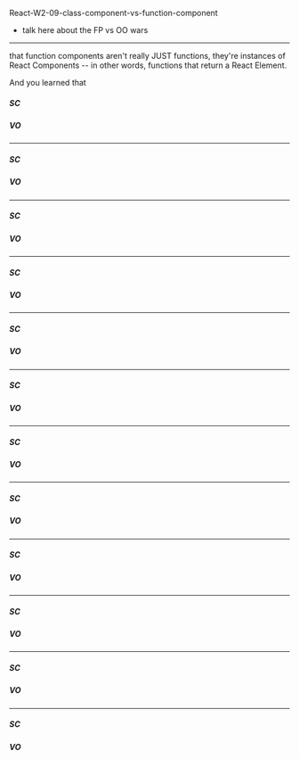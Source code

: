 React-W2-09-class-component-vs-function-component

- talk here about the FP vs OO wars

---

that function components aren't really JUST functions, they're instances of React Components --  in other words, functions that return a React Element.

And you learned that 
##### SC

##### VO

---


##### SC

##### VO

---


##### SC

##### VO

---


##### SC

##### VO

---


##### SC

##### VO

---


##### SC

##### VO

---


##### SC

##### VO

---


##### SC

##### VO

---


##### SC

##### VO

---


##### SC

##### VO

---


##### SC

##### VO

---


##### SC

##### VO
